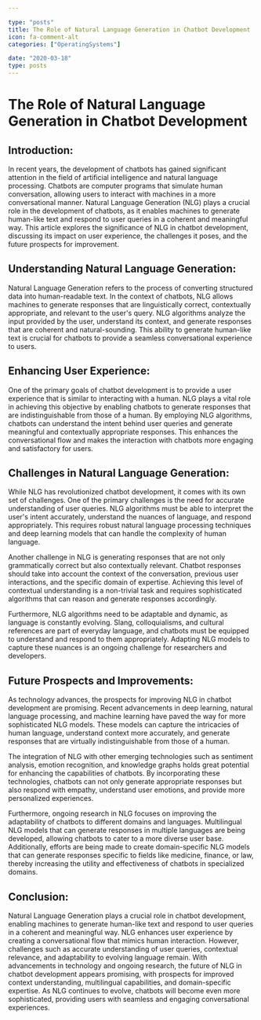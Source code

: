 ```yaml
---

type: "posts"
title: The Role of Natural Language Generation in Chatbot Development
icon: fa-comment-alt
categories: ["OperatingSystems"]

date: "2020-03-18"
type: posts
---
```





# The Role of Natural Language Generation in Chatbot Development

## Introduction:
In recent years, the development of chatbots has gained significant attention in the field of artificial intelligence and natural language processing. Chatbots are computer programs that simulate human conversation, allowing users to interact with machines in a more conversational manner. Natural Language Generation (NLG) plays a crucial role in the development of chatbots, as it enables machines to generate human-like text and respond to user queries in a coherent and meaningful way. This article explores the significance of NLG in chatbot development, discussing its impact on user experience, the challenges it poses, and the future prospects for improvement.

## Understanding Natural Language Generation:
Natural Language Generation refers to the process of converting structured data into human-readable text. In the context of chatbots, NLG allows machines to generate responses that are linguistically correct, contextually appropriate, and relevant to the user's query. NLG algorithms analyze the input provided by the user, understand its context, and generate responses that are coherent and natural-sounding. This ability to generate human-like text is crucial for chatbots to provide a seamless conversational experience to users.

## Enhancing User Experience:
One of the primary goals of chatbot development is to provide a user experience that is similar to interacting with a human. NLG plays a vital role in achieving this objective by enabling chatbots to generate responses that are indistinguishable from those of a human. By employing NLG algorithms, chatbots can understand the intent behind user queries and generate meaningful and contextually appropriate responses. This enhances the conversational flow and makes the interaction with chatbots more engaging and satisfactory for users.

## Challenges in Natural Language Generation:
While NLG has revolutionized chatbot development, it comes with its own set of challenges. One of the primary challenges is the need for accurate understanding of user queries. NLG algorithms must be able to interpret the user's intent accurately, understand the nuances of language, and respond appropriately. This requires robust natural language processing techniques and deep learning models that can handle the complexity of human language.

Another challenge in NLG is generating responses that are not only grammatically correct but also contextually relevant. Chatbot responses should take into account the context of the conversation, previous user interactions, and the specific domain of expertise. Achieving this level of contextual understanding is a non-trivial task and requires sophisticated algorithms that can reason and generate responses accordingly.

Furthermore, NLG algorithms need to be adaptable and dynamic, as language is constantly evolving. Slang, colloquialisms, and cultural references are part of everyday language, and chatbots must be equipped to understand and respond to them appropriately. Adapting NLG models to capture these nuances is an ongoing challenge for researchers and developers.

## Future Prospects and Improvements:
As technology advances, the prospects for improving NLG in chatbot development are promising. Recent advancements in deep learning, natural language processing, and machine learning have paved the way for more sophisticated NLG models. These models can capture the intricacies of human language, understand context more accurately, and generate responses that are virtually indistinguishable from those of a human.

The integration of NLG with other emerging technologies such as sentiment analysis, emotion recognition, and knowledge graphs holds great potential for enhancing the capabilities of chatbots. By incorporating these technologies, chatbots can not only generate appropriate responses but also respond with empathy, understand user emotions, and provide more personalized experiences.

Furthermore, ongoing research in NLG focuses on improving the adaptability of chatbots to different domains and languages. Multilingual NLG models that can generate responses in multiple languages are being developed, allowing chatbots to cater to a more diverse user base. Additionally, efforts are being made to create domain-specific NLG models that can generate responses specific to fields like medicine, finance, or law, thereby increasing the utility and effectiveness of chatbots in specialized domains.

## Conclusion:
Natural Language Generation plays a crucial role in chatbot development, enabling machines to generate human-like text and respond to user queries in a coherent and meaningful way. NLG enhances user experience by creating a conversational flow that mimics human interaction. However, challenges such as accurate understanding of user queries, contextual relevance, and adaptability to evolving language remain. With advancements in technology and ongoing research, the future of NLG in chatbot development appears promising, with prospects for improved context understanding, multilingual capabilities, and domain-specific expertise. As NLG continues to evolve, chatbots will become even more sophisticated, providing users with seamless and engaging conversational experiences.